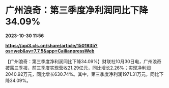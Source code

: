 # 广州浪奇：第三季度净利润同比下降34.09%

**2023-10-30 11:56**

**https://api3.cls.cn/share/article/1501935?os=web&sv=7.7.5&app=CailianpressWeb**

【广州浪奇：第三季度净利润同比下降34.09%】财联社10月30日电，广州浪奇披露三季报，前三季度实现营收21.29亿元，同比增长2.26%；实现净利润2040.92万元，同比增长630.74%。其中，第三季度净利润1971.31万元，同比下降34.09%。